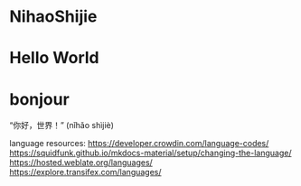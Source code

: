 # NihaoShijie
# Hello World
# bonjour
“你好，世界！”  (nǐhǎo shìjiè)

language resources:
https://developer.crowdin.com/language-codes/
https://squidfunk.github.io/mkdocs-material/setup/changing-the-language/
https://hosted.weblate.org/languages/
https://explore.transifex.com/languages/
